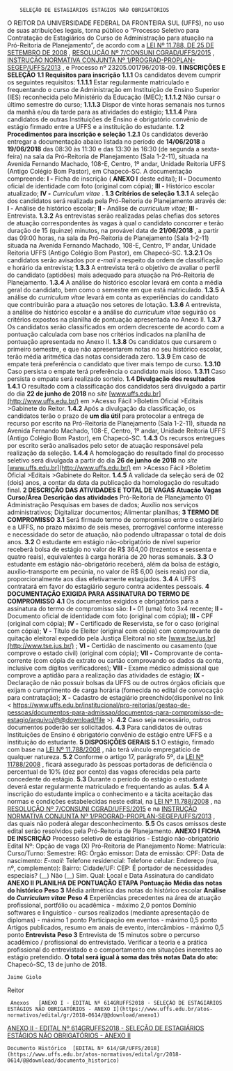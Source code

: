         SELEÇÃO DE ESTAGIÁRIOS ESTÁGIOS NÃO OBRIGATÓRIOS  

 O REITOR DA UNIVERSIDADE FEDERAL DA FRONTEIRA SUL (UFFS), no uso de suas atribuições legais, torna público o “Processo Seletivo para Contratação de Estagiários do Curso de Administração para atuação na Pró-Reitoria de Planejamento”, de acordo com a [LEI Nº 11.788, DE 25 DE SETEMBRO DE 2008](http://www.planalto.gov.br/ccivil_03/_ato2007-2010/2008/lei/l11788.htm)  , [RESOLUÇÃO Nº 7/CONSUNI CGRAD/UFFS/2015](https://www.uffs.edu.br/atos-normativos/resolucao/consunicgrad/2015-0007)  , [INSTRUÇÃO NORMATIVA CONJUNTA Nº 1/PROGRAD-PROPLAN-SEGEP/UFFS/2013](https://www.uffs.edu.br/atos-normativos/instrucao-normativa/prograd-proplan-segep/2013-0001)  , e Processo nº 23205.001796/2018-09.  **1 INSCRIÇÕES E SELEÇÃO**  **1.1 Requisitos para inscrição**  **1.1.1** Os candidatos devem cumprir os seguintes requisitos: **1.1.1.1** Estar regularmente matriculado e frequentando o curso de Administração em Instituição de Ensino Superior (IES) reconhecida pelo Ministério da Educação (MEC); **1.1.1.2** Não cursar o último semestre do curso; **1.1.1.3** Dispor de vinte horas semanais nos turnos da manhã e/ou da tarde para as atividades do estágio; **1.1.1.4** Para candidatos de outras Instituições de Ensino é obrigatório convênio de estágio firmado entre a UFFS e a instituição do estudante. **1.2 Procedimentos para inscrição e seleção**  **1.2.1** Os candidatos deverão entregar a documentação abaixo listada no período de **14/06/2018** a **19/06/2018** das 08:30 às 11:30 e das 13:30 às 16:30 (de segunda a sexta-feira) na sala da Pró-Reitoria de Planejamento (Sala 1-2-11), situada na Avenida Fernando Machado, 108-E, Centro, 1º andar, Unidade Reitoria UFFS (Antigo Colégio Bom Pastor), em Chapecó-SC. A documentação compreende: **I -** Ficha de inscrição ( **ANEXO I** deste edital); **II -** Documento oficial de identidade com foto (original com cópia); **III -** Histórico escolar atualizado; **IV -**  *Curriculum vitae* . **1.3 Critérios de seleção**  **1.3.1** A seleção dos candidatos será realizada pela Pró-Reitoria de Planejamento através de: **I -** Análise de histórico escolar; **II -** Análise de *curriculum vitae;*  **III -** Entrevista. **1.3.2** As entrevistas serão realizadas pelas chefias dos setores de atuação correspondentes às vagas à qual o candidato concorrer e terão duração de 15 (quinze) minutos, na provável data de **21/06/2018** , a partir das 09:00 horas, na sala da Pró-Reitoria de Planejamento (Sala 1-2-11) situada na Avenida Fernando Machado, 108-E, Centro, 1º andar, Unidade Reitoria UFFS (Antigo Colégio Bom Pastor), em Chapecó-SC. **1.3.2.1** Os candidatos serão avisados por *e-mail* a respeito da ordem de classificação e horário da entrevista; **1.3.3** A entrevista terá o objetivo de avaliar o perfil do candidato (aptidões) mais adequado para atuação na Pró-Reitoria de Planejamento. **1.3.4** A análise do histórico escolar levará em conta a média geral do candidato, bem como o semestre em que está matriculado. **1.3.5** A análise do *curriculum vitae* levará em conta as experiências do candidato que contribuirão para a atuação nos setores de lotação. **1.3.6** A entrevista, a análise do histórico escolar e a análise do *curriculum vitae* seguirão os critérios expostos na planilha de pontuação apresentada no Anexo II. **1.3.7** Os candidatos serão classificados em ordem decrescente de acordo com a pontuação calculada com base nos critérios indicados na planilha de pontuação apresentada no Anexo II. **1.3.8** Os candidatos que cursarem o primeiro semestre, e que não apresentarem notas no seu histórico escolar, terão média aritmética das notas considerada zero. **1.3.9** Em caso de empate terá preferência o candidato que tiver mais tempo de curso. **1.3.10** Caso persista o empate terá preferência o candidato mais idoso. **1.3.11** Caso persista o empate será realizado sorteio. **1.4 Divulgação dos resultados**  **1.4.1** O resultado com a classificação dos candidatos será divulgado a partir do dia **22 de junho de 2018** no *site*  [www.uffs.edu.br](http://www.uffs.edu.br/)  em >Acesso Fácil >Boletim Oficial >Editais >Gabinete do Reitor. **1.4.2** Após a divulgação da classificação, os candidatos terão o prazo de **um dia útil** para protocolar a entrega de recurso por escrito na Pró-Reitoria de Planejamento (Sala 1-2-11), situada na Avenida Fernando Machado, 108-E, Centro, 1º andar, Unidade Reitoria UFFS (Antigo Colégio Bom Pastor), em Chapecó-SC. **1.4.3** Os recursos entregues por escrito serão analisados pelo setor de atuação responsável pela realização da seleção. **1.4.4** A homologação do resultado final do processo seletivo será divulgada a partir do dia **26 de junho de 2018** no *site*  [www.uffs.edu.br](http://www.uffs.edu.br/)  em >Acesso Fácil >Boletim Oficial >Editais >Gabinete do Reitor. **1.4.5** A validade da seleção será de 02 (dois) anos, a contar da data da publicação da homologação do resultado final.  **2 DESCRIÇÃO DAS ATIVIDADES E TOTAL DE VAGAS**      **Atuação**    **Vagas**    **Curso/Área**    **Descrição das atividades**     Pró-Reitoria de Planejamento  01   Administração   Pesquisas em bases de dados;     Auxílio nos serviços administrativos;     Digitalizar documentos;     Alimentar planilhas;      **3 TERMO DE COMPROMISSO**  **3.1** Será firmado termo de compromisso entre o estagiário e a UFFS, no prazo máximo de seis meses, prorrogável conforme interesse e necessidade do setor de atuação, não podendo ultrapassar o total de dois anos. **3.2** O estudante em estágio não-obrigatório de nível superior receberá bolsa de estágio no valor de R$ 364,00 (trezentos e sessenta e quatro reais), equivalentes à carga horária de 20 horas semanais. **3.3** O estudante em estágio não-obrigatório receberá, além da bolsa de estágio, auxílio-transporte em pecúnia, no valor de R$ 6,00 (seis reais) por dia, proporcionalmente aos dias efetivamente estagiados. **3.4** A UFFS contratará em favor do estagiário seguro contra acidentes pessoais.  **4 DOCUMENTAÇÃO EXIGIDA PARA ASSINATURA DO TERMO DE COMPROMISSO**  **4.1** Os documentos exigidos e obrigatórios para a assinatura do termo de compromisso são: **I -** 01 (uma) foto 3x4 recente; **II -** Documento oficial de identidade com foto (original com cópia); **III -** CPF (original com cópia); **IV -** Certificado de Reservista, se for o caso (original com cópia); **V -** Título de Eleitor (original com cópia) com comprovante de quitação eleitoral expedido pela Justiça Eleitoral no site [www.tse.jus.br](http://www.tse.jus.br/)  ; **VI -** Certidão de nascimento ou casamento (que comprove o estado civil) (original com cópia); **VII -** Comprovante de conta-corrente (com cópia de extrato ou cartão comprovando os dados da conta, inclusive com dígitos verificadores); **VIII -** Exame médico admissional que comprove a aptidão para a realização das atividades de estágio; **IX -** Declaração de não possuir bolsas da UFFS ou de outros órgãos oficiais que exijam o cumprimento de carga horária (fornecida no edital de convocação para contratação); **X -** Cadastro de estagiário preenchido(disponível no link < <https://www.uffs.edu.br/institucional/pro-reitorias/gestao-de-pessoas/documentos-para-admissao/documentos-para-compromisso-de-estagio/arquivo/@@download/file> >). **4.2** Caso seja necessário, outros documentos poderão ser solicitados. **4.3** Para candidatos de outras Instituições de Ensino é obrigatório convênio de estágio entre UFFS e a instituição do estudante.  **5 DISPOSIÇÕES GERAIS**  **5.1** O estágio, firmado com base na [LEI Nº 11.788/2008](http://www.planalto.gov.br/ccivil_03/_ato2007-2010/2008/lei/l11788.htm)  , não terá vínculo empregatício de qualquer natureza. **5.2** Conforme o artigo 17, parágrafo 5º, da [LEI Nº 11788/2008](http://www.planalto.gov.br/ccivil_03/_ato2007-2010/2008/lei/l11788.htm)  , ficará assegurado às pessoas portadoras de deficiência o percentual de 10% (dez por cento) das vagas oferecidas pela parte concedente do estágio. **5.3** Durante o período do estágio o estudante deverá estar regularmente matriculado e frequentando as aulas. **5.4** A inscrição do estudante implica o conhecimento e a tácita aceitação das normas e condições estabelecidas neste edital, na [LEI Nº 11.788/2008](http://www.planalto.gov.br/ccivil_03/_ato2007-2010/2008/lei/l11788.htm)  , na [RESOLUÇÃO Nº 7/CONSUNI CGRAD/UFFS/2015](https://www.uffs.edu.br/atos-normativos/resolucao/consunicgrad/2015-0007)  e na [INSTRUÇÃO NORMATIVA CONJUNTA Nº 1/PROGRAD-PROPLAN-SEGEP/UFFS/2013](https://www.uffs.edu.br/atos-normativos/instrucao-normativa/prograd-proplan-segep/2013-0001)  , das quais não poderá alegar desconhecimento. **5.5** Os casos omissos deste edital serão resolvidos pela Pró-Reitoria de Planejamento.   **ANEXO I**   **FICHA DE INSCRIÇÃO**       Processo seletivo de estagiários - Estágio não-obrigatório   Edital Nº:     Opção de vaga (X) Pró-Reitoria de Planejamento     Nome:     Matrícula:   Curso/Turno:   Semestre:     RG:   Órgão emissor:   Data de emissão:     CPF:   Data de nascimento:   *E-mail:*      Telefone residencial:   Telefone celular:     Endereço (rua, nº, complemento):     Bairro:   Cidade/UF:   CEP:     É portador de necessidades especiais? (\_\_) Não (\_\_) Sim. Qual:         Local e Data   Assinatura do candidato                **ANEXO II**   **PLANILHA DE PONTUAÇÃO**       **ETAPA**    **Pontuação**      **Média das notas do histórico**    **Peso 3**      Média aritmética das notas do histórico escolar         **Análise do *Curriculum vitae***    **Peso 4**      Experiências precedentes na área de atuação profissional, portfólio ou acadêmica - máximo 2,0 pontos         Domínio softwares e linguístico - cursos realizados (mediante apresentação de diplomas) - máximo 1 ponto         Participação em eventos - máximo 0,5 ponto         Artigos publicados, resumo em anais de evento, intercâmbios - máximo 0,5 ponto         **Entrevista**    **Peso 3**      Entrevista de 15 minutos sobre o percurso acadêmico / profissional do entrevistado.         Verificar a teoria e a prática profissional do entrevistado e o comportamento em situações inerentes ao estágio pretendido.         **O total será igual à soma das três notas**              **Data do ato:** Chapecó-SC, 13 de junho de 2018.   
 

    Jaime Giolo   
 Reitor 

     Anexos   [ANEXO I - EDITAL Nº 614GRUFFS2018 - SELEÇÃO DE ESTAGIÁRIOS ESTÁGIOS NÃO OBRIGATÓRIOS - ANEXO I](https://www.uffs.edu.br/atos-normativos/edital/gr/2018-0614/@@download/anexo1)  

   [ANEXO II - EDITAL Nº 614GRUFFS2018 - SELEÇÃO DE ESTAGIÁRIOS ESTÁGIOS NÃO OBRIGATÓRIOS - ANEXO II](https://www.uffs.edu.br/atos-normativos/edital/gr/2018-0614/@@download/anexo2)  

    Documento Histórico  [EDITAL Nº 614/GR/UFFS/2018](https://www.uffs.edu.br/atos-normativos/edital/gr/2018-0614/@@download/documento_historico)     
      